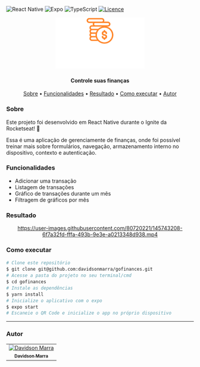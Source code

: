 ![React Native](https://img.shields.io/badge/react_native-%2320232a.svg?style=for-the-badge&logo=react&logoColor=%2361DAFB)
![Expo](https://img.shields.io/badge/expo-1C1E24?style=for-the-badge&logo=expo&logoColor=#D04A37)
![TypeScript](https://img.shields.io/badge/typescript-%23007ACC.svg?style=for-the-badge&logo=typescript&logoColor=white)
[![Licence](https://img.shields.io/github/license/Ileriayo/markdown-badges?style=for-the-badge)](./LICENSE)
<div align="center">
  <img alt="Logo do app" src="./src/assets/logo.svg">
</div>
<h4 align="center">Controle suas finanças</h4>
<p align="center">
 <a href="#sobre">Sobre</a> •
 <a href="#funcionalidades">Funcionalidades</a> • 
 <a href="#resultado">Resultado</a> • 
 <a href="#executar">Como executar</a> • 
 <a href="#autor">Autor</a>
</p>

<h3 id="sobre">Sobre</h3>
<p>Este projeto foi desenvolvido em React Native durante o Ignite da Rocketseat! 🚀</p>
<p>Essa é uma aplicação de gerenciamente de finanças, onde foi possível treinar mais sobre formulários, navegação, armazenamento interno no dispositivo, contexto e autenticação.</p>

<h3 id="funcionalidades">Funcionalidades</h3>
<ul>
  <li>Adicionar uma transação</li>
  <li>Listagem de transações</li>
  <li>Gráfico de transações durante um mês</li>
  <li>Filtragem de gráficos por mês</li>
</ul>

<h3 id="funcionalidades">Resultado</h3>
<div align="center">
  

https://user-images.githubusercontent.com/80720221/145743208-6f7a32fd-fffa-493b-9e3e-a0213348d938.mp4


</div>

<h3 id="executar">Como executar</h3>

```bash
# Clone este repositório
$ git clone git@github.com:davidsonmarra/gofinances.git
# Acesse a pasta do projeto no seu terminal/cmd
$ cd gofinances
# Instale as dependências
$ yarn install
# Inicialize o aplicativo com o expo
$ expo start
# Escaneie o QR Code e inicialize o app no próprio dispositivo
```

---


<h3 id="autor">Autor</h3>
<table>
  <tr>
    <td align="center">
      <a href="https://github.com/davidsonmarra">
        <img src="https://github.com/davidsonmarra.png?size=100" width="100px;" alt="Davidson Marra"/><br>
        <sub>
          <b>Davidson Marra</b>
        </sub>
      </a>
    </td>
  </tr>
</table>
